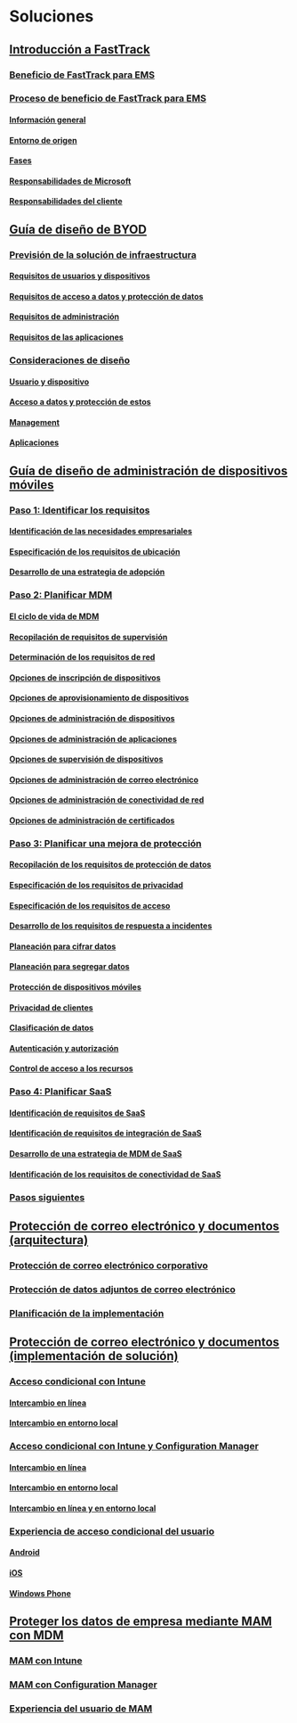 # Soluciones
## [Introducción a FastTrack](enterprise-mobility-fasttrack-program.md)
### [Beneficio de FastTrack para EMS](fasttrack-center-benefit-for-enterprise-mobility-suite-ems.md)
### [Proceso de beneficio de FastTrack para EMS](fasttrack-center-benefit-process-for-enterprise-mobility-suite-ems.md)
#### [Información general](fasttrack-center-benefit-process-for-ems-overview.md)
#### [Entorno de origen](fasttrack-center-benefit-process-for-ems-environment-expectations.md)
#### [Fases](fasttrack-center-benefit-process-for-ems-phases.md)
#### [Responsabilidades de Microsoft](fasttrack-center-benefit-process-for-ems-microsoft-responsibilities.md)
#### [Responsabilidades del cliente](fasttrack-center-benefit-process-for-ems-your-responsibilities.md)
## [Guía de diseño de BYOD](byod-design-considerations-guide.md)
### [Previsión de la solución de infraestructura](byod-envisioning-the-byod-infrastructure-solution.md)
#### [Requisitos de usuarios y dispositivos](byod-user-device-reqs.md)
#### [Requisitos de acceso a datos y protección de datos](byod-data-access-protection-reqs.md)
#### [Requisitos de administración](byod-management-reqs.md)
#### [Requisitos de las aplicaciones](byod-app-reqs.md)
### [Consideraciones de diseño](byod-design-considerations.md)
#### [Usuario y dispositivo](byod-user-and-device-considerations.md)
#### [Acceso a datos y protección de estos](byod-data-access-and-protection-considerations.md)
#### [Management](byod-management-considerations.md)
#### [Aplicaciones](byod-app-considerations.md)
## [Guía de diseño de administración de dispositivos móviles](mdm-design-considerations-guide.md)
### [Paso 1: Identificar los requisitos](mdm-step-1-identify-your-mobile-device-management-requirements.md)
#### [Identificación de las necesidades empresariales](mdm-identify-business-needs.md)
#### [Especificación de los requisitos de ubicación](mdm-specify-mdm-location-requirements.md)
#### [Desarrollo de una estrategia de adopción](mdm-develop-mdm-adoption-strategy.md)
### [Paso 2: Planificar MDM](mdm-step-2-plan-for-mobile-device-management.md)
#### [El ciclo de vida de MDM](mdm-understand-mdm-lifecycle.md)
#### [Recopilación de requisitos de supervisión](mdm-gather-monitoring-requirements.md)
#### [Determinación de los requisitos de red](mdm-determine-network-requirements.md)
#### [Opciones de inscripción de dispositivos](mdm-device-enrollment-options.md)
#### [Opciones de aprovisionamiento de dispositivos](mdm-device-provisioning-options.md)
#### [Opciones de administración de dispositivos](mdm-device-management-options.md)
#### [Opciones de administración de aplicaciones](mdm-application-management-options.md)
#### [Opciones de supervisión de dispositivos](mdm-device-monitoring-options.md)
#### [Opciones de administración de correo electrónico](mdm-email-management-options.md)
#### [Opciones de administración de conectividad de red](mdm-network-connectivity-management-options.md)
#### [Opciones de administración de certificados](mdm-certificate-management-options.md)
### [Paso 3: Planificar una mejora de protección](mdm-step-3-plan-enhancing-mobile-devices-protection.md)
#### [Recopilación de los requisitos de protección de datos](mdm-gather-data-protection-requirements.md)
#### [Especificación de los requisitos de privacidad](mdm-specify-privacy-requirements.md)
#### [Especificación de los requisitos de acceso](mdm-specify-your-access-requirements.md)
#### [Desarrollo de los requisitos de respuesta a incidentes](mdm-develop-incident-response-requirements.md)
#### [Planeación para cifrar datos](mdm-data-encryption.md)
#### [Planeación para segregar datos](mdm-data-segregation.md)
#### [Protección de dispositivos móviles](mdm-hardening-mobile-devices.md)
#### [Privacidad de clientes](mdm-client-privacy.md)
#### [Clasificación de datos](mdm-data-classification.md)
#### [Autenticación y autorización](mdm-authentication-authorization.md)
#### [Control de acceso a los recursos](mdm-access-control-resources.md)
### [Paso 4: Planificar SaaS](mdm-step-4-plan-for-software-as-a-service-mobile-device-management.md)
#### [Identificación de requisitos de SaaS](mdm-identify-saas-requirements.md)
#### [Identificación de requisitos de integración de SaaS](mdm-identify-saas-solution-infrastructure-integration-needs.md)
#### [Desarrollo de una estrategia de MDM de SaaS](mdm-develop-saas-mdm-strategy.md)
#### [Identificación de los requisitos de conectividad de SaaS](mdm-identify-saas-connectivity-requirements.md)
### [Pasos siguientes](mdm-next-steps-and-additional-resources.md)
## [Protección de correo electrónico y documentos (arquitectura)](architecture-guidance-for-protecting-company-email-and-documents.md)
### [Protección de correo electrónico corporativo](protect-corporate-email-documents.md)
### [Protección de datos adjuntos de correo electrónico](protect-email-attachments.md)
### [Planificación de la implementación](implement-solution.md)
## [Protección de correo electrónico y documentos (implementación de solución)](learn-how-to-deploy-a-solution-for-protecting-company-email-and-documents.md)
### [Acceso condicional con Intune](conditional-access-intune.md)
#### [Intercambio en línea](conditional-access-intune-exchange-online.md)
#### [Intercambio en entorno local](conditional-access-intune-exchange.md)
### [Acceso condicional con Intune y Configuration Manager](conditional-access-intune-configmgr.md)
#### [Intercambio en línea](conditional-access-intune-configmgr-exchange-online.md)
#### [Intercambio en entorno local](conditional-access-intune-configmgr-exchange.md)
#### [Intercambio en línea y en entorno local](conditional-access-intune-configmgr-coexist.md)
### [Experiencia de acceso condicional del usuario](end-user-experience-conditional-access.md)
#### [Android](end-user-experience-conditional-access-android.md)
#### [iOS](end-user-experience-conditional-access-ios.md)
#### [Windows Phone](end-user-experience-conditional-access-winphone.md)
## [Proteger los datos de empresa mediante MAM con MDM](protect-company-data-on-mobile-devices-through-application-management-policies.md)
### [MAM con Intune](MAM-intune.md)
### [MAM con Configuration Manager](MAM-configmgr.md)
### [Experiencia del usuario de MAM](end-user-experience-MAM.md)


<!--HONumber=Jul16_HO1-->


